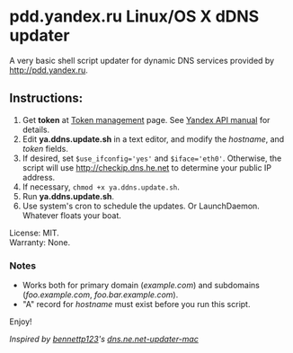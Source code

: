 # pdd.yandex.ru Linux/OS X dDNS updater

A very basic shell script updater for dynamic DNS services provided by <http://pdd.yandex.ru>. 

## Instructions:

 1. Get **token** at [Token management](https://pddimp.yandex.ru/token/index.xml) page. See [Yandex API manual](http://api.yandex.ru/pdd/doc/reference/api-dns_get_token.xml) for details.
 2. Edit **ya.ddns.update.sh** in a text editor, and modify the *hostname*, and *token* fields.
 3. If desired, set `$use_ifconfig='yes'` and `$iface='eth0'`. Otherwise, the script will use http://checkip.dns.he.net to determine your public IP address.
 4. If necessary, `chmod +x ya.ddns.update.sh`.
 5. Run **ya.ddns.update.sh**.
 6. Use system's cron to schedule the updates. Or LaunchDaemon. Whatever floats your boat.

License: MIT.<br />Warranty: None.

### Notes
 * Works both for primary domain (*example.com*) and subdomains (*foo.example.com*, *foo.bar.example.com*).
 * "A" record for *hostname* must exist before you run this script.

Enjoy!

*Inspired by [bennettp123](https://github.com/bennettp123)'s [dns.ne.net-updater-mac](https://github.com/bennettp123/dns.ne.net-updater-mac)*

